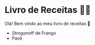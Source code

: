 # Livro de Receitas :man_cook:

Olá! Bem vindo ao meu livro de receitas :book:

- Strogonoff de Frango
- Pavê